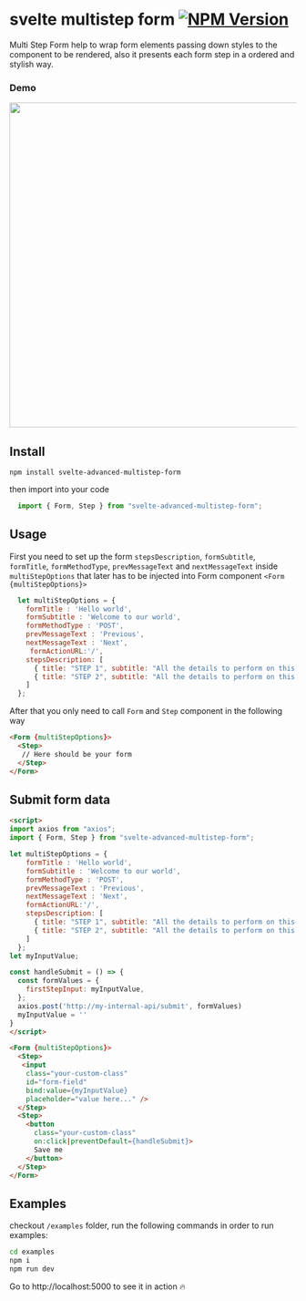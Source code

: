 # svelte multistep form [![NPM Version](https://badge.fury.io/js/svelte-advanced-multistep-form.svg?style=flat)](https://npmjs.org/package/svelte-advanced-multistep-form)


Multi Step Form help to wrap form elements passing down styles to the component to be rendered, also it presents each form step in a ordered and stylish way.

### Demo
<p align="center">
  <img width="570" src ="./screen/form-demo.gif">
</p>


## Install

```
npm install svelte-advanced-multistep-form
```

then import into your code

```javascript
  import { Form, Step } from "svelte-advanced-multistep-form";
```
## Usage

First you need to set up the form `stepsDescription`, `formSubtitle`, `formTitle`, `formMethodType`, `prevMessageText` and `nextMessageText` inside `multiStepOptions` that later has to be injected into Form component `<Form {multiStepOptions}>`

```javascript
  let multiStepOptions = {
    formTitle : 'Hello world',
    formSubtitle : 'Welcome to our world',
    formMethodType : 'POST',
    prevMessageText : 'Previous',
    nextMessageText : 'Next',
     formActionURL:'/',
    stepsDescription: [
      { title: "STEP 1", subtitle: "All the details to perform on this step" },
      { title: "STEP 2", subtitle: "All the details to perform on this step" }
    ]
  };
```

After that you only need to call `Form` and `Step` component in the following way

```html
<Form {multiStepOptions}>
  <Step>
   // Here should be your form
  </Step>
</Form>
```

## Submit form data

```html
<script> 
import axios from "axios";
import { Form, Step } from "svelte-advanced-multistep-form";

let multiStepOptions = {
    formTitle : 'Hello world',
    formSubtitle : 'Welcome to our world',
    formMethodType : 'POST',
    prevMessageText : 'Previous',
    nextMessageText : 'Next',
    formActionURL:'/',
    stepsDescription: [
      { title: "STEP 1", subtitle: "All the details to perform on this step" },
      { title: "STEP 2", subtitle: "All the details to perform on this step" }
    ]
  };
let myInputValue; 

const handleSubmit = () => {
  const formValues = {
    firstStepInput: myInputValue,
  };
  axios.post('http://my-internal-api/submit', formValues)
  myInputValue = ''
}
</script>

<Form {multiStepOptions}>
  <Step>
   <input
    class="your-custom-class"
    id="form-field"
    bind:value={myInputValue}
    placeholder="value here..." /> 
  </Step>
  <Step>
    <button
      class="your-custom-class"
      on:click|preventDefault={handleSubmit}>
      Save me
    </button>
  </Step>
</Form>
```

## Examples 

checkout `/examples` folder, run the following commands in order to run examples:

```bash
cd examples
npm i 
npm run dev
```

Go to http://localhost:5000 to see it in action 🔥

